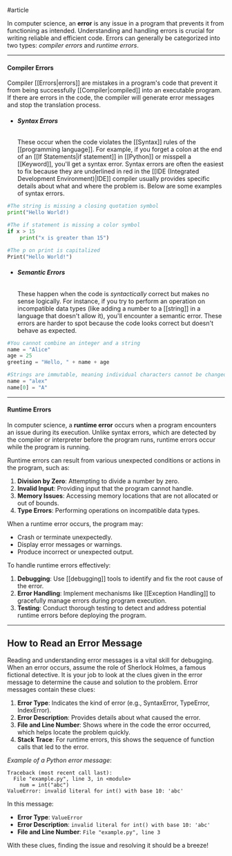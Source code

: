 #article 

In computer science, an **error** is any issue in a program that prevents it from functioning as intended. Understanding and handling errors is crucial for writing reliable and efficient code. Errors can generally be categorized into two types: *compiler errors* and *runtime errors*.

---
#### Compiler Errors

Compiler [[Errors|errors]] are mistakes in a program's code that prevent it from being successfully [[Compiler|compiled]] into an executable program. If there are errors in the code, the compiler will generate error messages and stop the translation process.

* ###### **Syntax Errors**	
	These occur when the code violates the [[Syntax]] rules of the [[programming language]]. For example, if you forget a colon at the end of an [[If Statements|if statement]] in [[Python]] or misspell a [[Keyword]], you'll get a syntax error. Syntax errors are often the easiest to fix because they are underlined in red in the [[IDE (Integrated Development Environment)|IDE]] compiler usually provides specific details about what and where the problem is. Below are some examples of syntax errors.

```python
#The string is missing a closing quotation symbol
print("Hello World!)
```

```python
#The if statement is missing a color symbol
if x > 15
	print("x is greater than 15")
```

```python
#The p on print is capitalized
Print("Hello World!")
```

* ###### **Semantic Errors**
	These happen when the code is *syntactically* correct but makes no sense logically. For instance, if you try to perform an operation on incompatible data types (like adding a number to a [[string]] in a language that doesn't allow it), you'll encounter a semantic error. These errors are harder to spot because the code looks correct but doesn't behave as expected.

```python
#You cannot combine an integer and a string
name = "Alice"
age = 25
greeting = "Hello, " + name + age
```

```python
#Strings are immutable, meaning individual characters cannot be changed
name = "alex"
name[0] = "A"
```

---

#### Runtime Errors

In computer science, a **runtime error** occurs when a program encounters an issue during its execution. Unlike syntax errors, which are detected by the compiler or interpreter before the program runs, runtime errors occur while the program is running.

Runtime errors can result from various unexpected conditions or actions in the program, such as:

1. **Division by Zero**: Attempting to divide a number by zero.
2. **Invalid Input**: Providing input that the program cannot handle.
3. **Memory Issues**: Accessing memory locations that are not allocated or out of bounds.
4. **Type Errors**: Performing operations on incompatible data types.

When a runtime error occurs, the program may:

- Crash or terminate unexpectedly.
- Display error messages or warnings.
- Produce incorrect or unexpected output.

To handle runtime errors effectively:

1. **Debugging**: Use [[debugging]] tools to identify and fix the root cause of the error.
2. **Error Handling**: Implement mechanisms like [[Exception Handling]] to gracefully manage errors during program execution.
3. **Testing**: Conduct thorough testing to detect and address potential runtime errors before deploying the program.

---
## How to Read an Error Message

Reading and understanding error messages is a vital skill for debugging. When an error occurs, assume the role of Sherlock Holmes, a famous fictional detective. It is your job to look at the clues given in the error message to determine the cause and solution to the problem. Error messages contain these clues:

1. **Error Type**: Indicates the kind of error (e.g., SyntaxError, TypeError, IndexError).
2. **Error Description**: Provides details about what caused the error.
3. **File and Line Number**: Shows where in the code the error occurred, which helps locate the problem quickly.
4. **Stack Trace**: For runtime errors, this shows the sequence of function calls that led to the error.

*Example of a Python error message*:
```plaintext
Traceback (most recent call last):
  File "example.py", line 3, in <module>
    num = int("abc")
ValueError: invalid literal for int() with base 10: 'abc'
```
In this message:
- **Error Type**: `ValueError`
- **Error Description**: `invalid literal for int() with base 10: 'abc'`
- **File and Line Number**: `File "example.py", line 3`

With these clues, finding the issue and resolving it should be a breeze!
